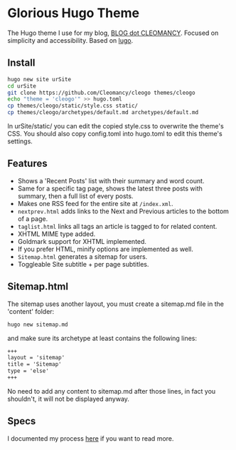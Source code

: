 # Glorious Hugo Theme

The Hugo theme I use for my blog, [BLOG dot CLEOMANCY](https://blog.cleomancy.com/).
Focused on simplicity and accessibility.
Based on [lugo](https://github.com/lukeSmithxyz/lugo).

## Install

```sh
hugo new site urSite
cd urSite
git clone https://github.com/Cleomancy/cleogo themes/cleogo
echo "theme = 'cleogo'" >> hugo.toml
cp themes/cleogo/static/style.css static/
cp themes/cleogo/archetypes/default.md archetypes/default.md
```
In urSite/static/ you can edit the copied style.css to overwrite the theme's CSS. You should also copy config.toml into hugo.toml to edit this theme's settings.

## Features

- Shows a 'Recent Posts' list with their summary and word count.
- Same for a specific tag page, shows the latest three posts with summary, then a full list of every posts.
- Makes one RSS feed for the entire site at `/index.xml`.
- `nextprev.html` adds links to the Next and Previous articles to the bottom of a page.
- `taglist.html` links all tags an article is tagged to for related content.
- XHTML MIME type added.
- Goldmark support for XHTML implemented.
- If you prefer HTML, minify options are implemented as well.
- `Sitemap.html` generates a sitemap for users.
- Toggleable Site subtitle + per page subtitles.

## Sitemap.html

The sitemap uses another layout, you must create a sitemap.md file in the 'content' folder:
```sh
hugo new sitemap.md
```
and make sure its archetype at least contains the following lines:

```sitemap.md
+++
layout = 'sitemap'
title = 'Sitemap'
type = 'else'
+++
```

No need to add any content to sitemap.md after those lines, in fact you shouldn't, it will not be displayed anyway.

## Specs

I documented my process [here](https://blog.cleomancy.com/hugo/) if you want to read more.
